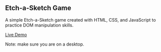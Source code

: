 ## Etch-a-Sketch Game

A simple Etch-a-Sketch game created with HTML, CSS, and JavaScript to practice DOM manipulation skills.


[Live Demo](https://gioant.github.io/odin-EtchASketch/)

Note: make sure you are on a desktop.